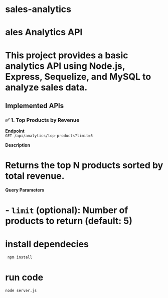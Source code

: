 # sales-analytics
# ales Analytics API

# This project provides a basic analytics API using **Node.js**, **Express**, **Sequelize**, and **MySQL** to analyze sales data.

## Implemented APIs

### ✅ 1. Top Products by Revenue

**Endpoint**  
`GET /api/analytics/top-products?limit=5`

**Description**  
# Returns the top N products sorted by total revenue.

**Query Parameters**  
# - `limit` (optional): Number of products to return (default: 5)


# install dependecies
` npm install`
# run code
`node server.js`
